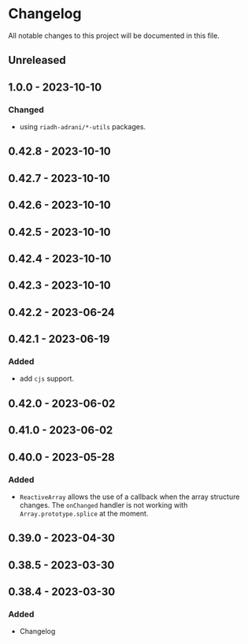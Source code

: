 # Changelog

All notable changes to this project will be documented in this file.

## Unreleased

## 1.0.0 - 2023-10-10
### Changed
- using `riadh-adrani/*-utils` packages.

## 0.42.8 - 2023-10-10

## 0.42.7 - 2023-10-10

## 0.42.6 - 2023-10-10

## 0.42.5 - 2023-10-10

## 0.42.4 - 2023-10-10

## 0.42.3 - 2023-10-10

## 0.42.2 - 2023-06-24

## 0.42.1 - 2023-06-19
### Added
- add `cjs` support.

## 0.42.0 - 2023-06-02

## 0.41.0 - 2023-06-02

## 0.40.0 - 2023-05-28
### Added
- `ReactiveArray` allows the use of a callback when the array structure changes. The `onChanged` handler is not working with `Array.prototype.splice` at the moment.

## 0.39.0 - 2023-04-30

## 0.38.5 - 2023-03-30

## 0.38.4 - 2023-03-30
### Added
- Changelog
